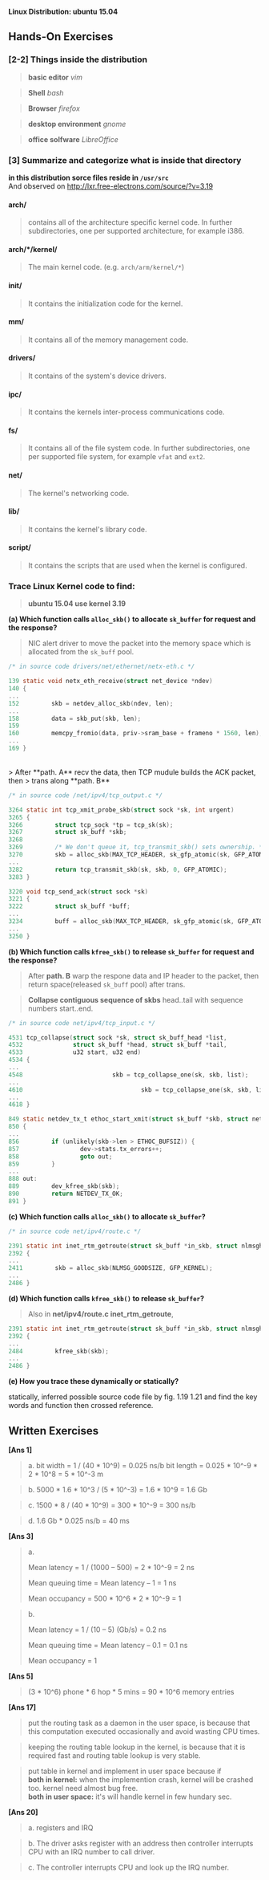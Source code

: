 **Linux Distribution: ubuntu 15.04**

## Hands-On Exercises ##

### [2-2] Things inside the distribution ###
> **basic editor**         *vim*

> **Shell**                *bash*

> **Browser**              *firefox*

> **desktop environment**  *gnome*

> **office solfware**      *LibreOffice*

### [3]   Summarize and categorize what is inside that directory ###
**in this distribution sorce files reside in `/usr/src`** </br>
And observed on http://lxr.free-electrons.com/source/?v=3.19

#### arch/ ####
> contains all of the architecture specific kernel code. In further 
> subdirectories, one per supported architecture, for example i386.

#### arch/\*/kernel/ ####
> The main kernel code. (e.g. `arch/arm/kernel/*`)

#### init/ ####
> It contains the initialization code for the kernel.

#### mm/ ####
> It contains all of the memory management code.

#### drivers/ ####
> It contains of the system's device drivers.

#### ipc/ ####
> It contains the kernels inter-process communications code.

#### fs/ ####
> It contains all of the file system code. 
> In further subdirectories, one per supported file system, 
> for example `vfat` and `ext2`.

#### net/ ####
> The kernel's networking code.

#### lib/ ####
> It contains the kernel's library code.

#### script/  ####
> It contains the scripts that are used when the kernel is configured.

### Trace Linux Kernel code to find: ###
> **ubuntu 15.04 use kernel 3.19**

**(a) Which function calls `alloc_skb()` to allocate `sk_buffer` for request and the response?**

> NIC alert driver to move the packet into the memory space which is allocated 
> from the `sk_buff` pool.

```c
/* in source code drivers/net/ethernet/netx-eth.c */

139 static void netx_eth_receive(struct net_device *ndev)
140 {
...
152         skb = netdev_alloc_skb(ndev, len);
...
158         data = skb_put(skb, len);
159 
160         memcpy_fromio(data, priv->sram_base + frameno * 1560, len);
...
169 }
```
</br>
> After **path. A** recv the data, then TCP mudule builds the ACK packet, then 
> trans along **path. B**

```c
/* in source code /net/ipv4/tcp_output.c */

3264 static int tcp_xmit_probe_skb(struct sock *sk, int urgent)
3265 {
3266         struct tcp_sock *tp = tcp_sk(sk);
3267         struct sk_buff *skb;
3268 
3269         /* We don't queue it, tcp_transmit_skb() sets ownership. */
3270         skb = alloc_skb(MAX_TCP_HEADER, sk_gfp_atomic(sk, GFP_ATOMIC));
...
3282         return tcp_transmit_skb(sk, skb, 0, GFP_ATOMIC);
3283 }

3220 void tcp_send_ack(struct sock *sk)
3221 {
3222         struct sk_buff *buff;
...
3234         buff = alloc_skb(MAX_TCP_HEADER, sk_gfp_atomic(sk, GFP_ATOMIC));
...
3250 }
```
**(b) Which function calls `kfree_skb()` to release `sk_buffer` for request and the response?** 

> After **path. B** warp the respone data and IP header to the packet, then 
> return space(released `sk_buff` pool) after trans.

> **Collapse contiguous sequence of skbs** head..tail with sequence numbers start..end.

```c
/* in source code net/ipv4/tcp_input.c */

4531 tcp_collapse(struct sock *sk, struct sk_buff_head *list,
4532              struct sk_buff *head, struct sk_buff *tail,
4533              u32 start, u32 end)
4534 {
...
4548                         skb = tcp_collapse_one(sk, skb, list);
...
4610                                 skb = tcp_collapse_one(sk, skb, list);
...
4618 }
```

```c
849 static netdev_tx_t ethoc_start_xmit(struct sk_buff *skb, struct net_device *dev)
850 {
...
856         if (unlikely(skb->len > ETHOC_BUFSIZ)) {
857                 dev->stats.tx_errors++;
858                 goto out;
859         }
...
888 out:
889         dev_kfree_skb(skb);
890         return NETDEV_TX_OK;
891 }
```


**(c) Which function calls `alloc_skb()` to allocate `sk_buffer`?**
```c
/* in source code net/ipv4/route.c */

2391 static int inet_rtm_getroute(struct sk_buff *in_skb, struct nlmsghdr *nlh)
2392 {
...
2411         skb = alloc_skb(NLMSG_GOODSIZE, GFP_KERNEL);
...
2486 }
```

**(d) Which function calls `kfree_skb()` to release  `sk_buffer`?**
> Also in **net/ipv4/route.c inet_rtm_getroute**, 

```c
2391 static int inet_rtm_getroute(struct sk_buff *in_skb, struct nlmsghdr *nlh)
2392 {
...
2484         kfree_skb(skb);
...
2486 }
```

**(e) How you trace these dynamically or statically?**

statically, inferred possible source code file by fig. 1.19 1.21 and find the key 
words and function then crossed reference.


## Written Exercises ##

**[Ans 1]**
> a. bit width = 1 / (40 * 10^9) = 0.025 ns/b
> bit length = 0.025 * 10^-9 * 2 * 10^8 = 5 * 10^-3 m

> b. 5000 * 1.6 * 10^3 / (5 * 10^-3) = 1.6 * 10^9 = 1.6 Gb

> c. 1500 * 8 / (40 * 10^9) = 300 * 10^-9 = 300 ns/b

> d. 1.6 Gb * 0.025 ns/b = 40 ms

**[Ans 3]**
> a. 
> 
> Mean latency = 1 / (1000 – 500) = 2 * 10^-9 = 2 ns
> 
> Mean queuing time = Mean latency – 1 = 1 ns
> 
> Mean occupancy = 500 * 10^6 * 2 * 10^-9 = 1

> b.
>  
> Mean latency = 1 / (10 – 5) (Gb/s) = 0.2 ns
> 
> Mean queuing time = Mean latency – 0.1 = 0.1 ns
> 
> Mean occupancy = 1

**[Ans 5]**
> (3 * 10^6) phone * 6 hop * 5 mins = 90 * 10^6 memory entries

**[Ans 17]**
> put the routing task as a daemon in the user space, is because that
> this computation executed occasionally and avoid wasting CPU times.

> keeping the routing table lookup in the kernel, is because that 
> it is required fast and routing table lookup is very stable.

> put table in kernel and implement in user space because if </br>
> **both in kernel:** when the implemention crash, kernel will be crashed too.
> kernel need almost bug free. </br>
> **both in user space:** it's will handle kernel in few hundary sec.

**[Ans 20]**
> a. registers and IRQ

> b. The driver asks register with an address then controller interrupts CPU 
> with an IRQ number to call driver.

> c. The controller interrupts CPU and look up the IRQ number.



